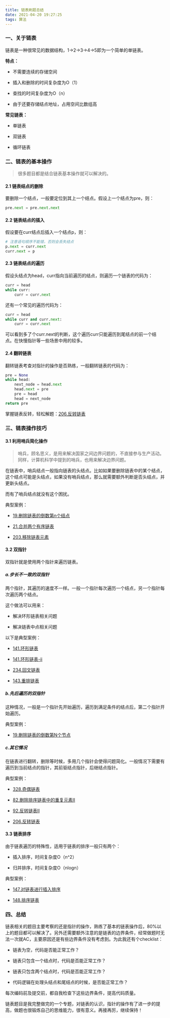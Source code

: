 ```yaml
---
title: 链表刷题总结
date: 2021-04-20 19:27:25
tags: 算法
---
```


### 一、关于链表

链表是一种很常见的数据结构，1->2->3->4->5即为一个简单的单链表。

**特点：**

- 不需要连续的存储空间

- 插入和删除的时间复杂度为O（1）

- 查找的时间复杂度为O（n）

- 由于还要存储结点地址，占用空间比数组高

**常见链表：**

- 单链表

- 双链表

- 循环链表



### 二、链表的基本操作

> 很多题目都是结合链表基本操作就可以解决的。

#### 2.1 链表结点的删除

要删除一个结点，一般要定位到其上一个结点。假设上一个结点为pre，则：

```python
pre.next = pre.next.next
```

#### 2.2 链表结点的插入

假设要在curr结点后插入一个结点p，则：

```python
# 注意语句顺序不能错，否则会丢失结点
p.next = curr.next
curr.next = p
```

#### 2.3 链表结点的遍历

假设头结点为head，curr指向当前遍历的结点，则遍历一个链表的代码为：

```python
curr = head
while curr:
​    curr = curr.next
```

还有一个常见的遍历代码为：

```python
curr = head
while curr and curr.next:
​    curr = curr.next
```

可以看到多了个curr.next的判断，这个遍历curr只能遍历到尾结点的前一个结点。在快慢指针等一些场景中用的较多。

#### 2.4 翻转链表

翻转链表考查对指针的操作是否熟练，一般翻转链表的代码为：

```python
pre = None
while head:
​    next_node = head.next
​    head.next = pre
​    pre = head
​    head = next_node
return pre
```

掌握链表反转，轻松解题：[206.反转链表](https://github.com/zcbiner/beat-algorithm/blob/master/leetcode/206.%E5%8F%8D%E8%BD%AC%E9%93%BE%E8%A1%A8/readme.md)

### 三、链表操作技巧

#### 3.1 利用哨兵简化操作

> 哨兵，顾名思义，是用来解决国家之间边界问题的，不直接参与生产活动。同样，计算机科学中提到的哨兵，也用来解决边界问题。

在链表中，哨兵结点一般指向链表的头结点。比如如果要删除链表中的某个结点，这个结点可能是头结点，如果没有哨兵结点，那么就需要额外判断是否头结点，并更新头结点。

而有了哨兵结点就没有这个困扰。

典型案例：

- [19.删除链表的倒数第n个结点](https://github.com/zcbiner/beat-algorithm/blob/master/leetcode/19.%E5%88%A0%E9%99%A4%E9%93%BE%E8%A1%A8%E7%9A%84%E5%80%92%E6%95%B0%E7%AC%ACn%E4%B8%AA%E7%BB%93%E7%82%B9/readme.md)

- [21.合并两个有序链表](https://github.com/zcbiner/beat-algorithm/blob/master/leetcode/21.%E5%90%88%E5%B9%B6%E4%B8%A4%E4%B8%AA%E6%9C%89%E5%BA%8F%E9%93%BE%E8%A1%A8/readme.md)

- [203.移除链表元素](https://github.com/zcbiner/beat-algorithm/blob/master/leetcode/203.%E7%A7%BB%E9%99%A4%E9%93%BE%E8%A1%A8%E5%85%83%E7%B4%A0/readme.md)



#### 3.2 双指针

双指针就是使用两个指针来遍历链表。

##### a.步长不一致的双指针

两个指针，其遍历的速度不一样。一般一个指针每次遍历一个结点，另一个指针每次遍历两个结点。

这个做法可以用来：

- 解决环形链表相关问题

- 解决链表中点相关问题

以下是典型案例：

- [141.环形链表](https://github.com/zcbiner/beat-algorithm/blob/master/leetcode/141.%E7%8E%AF%E5%BD%A2%E9%93%BE%E8%A1%A8/readme.md)

- [141.环形链表-ii](https://github.com/zcbiner/beat-algorithm/blob/master/leetcode/142.%E7%8E%AF%E5%BD%A2%E9%93%BE%E8%A1%A8-ii/readme.md)

- [234.回文链表](https://github.com/zcbiner/beat-algorithm/blob/master/leetcode/234.%E5%9B%9E%E6%96%87%E9%93%BE%E8%A1%A8/readme.md)

- [143.重排链表](https://github.com/zcbiner/beat-algorithm/blob/master/leetcode/143.%E9%87%8D%E6%8E%92%E9%93%BE%E8%A1%A8/readme.md)



##### b.先后遍历的双指针

这种情况，一般是一个指针先开始遍历，遍历到满足条件的结点后，第二个指针开始遍历。

典型案例：

- [19.删除链表的倒数第N个节点](https://github.com/zcbiner/beat-algorithm/blob/master/leetcode/19.%E5%88%A0%E9%99%A4%E9%93%BE%E8%A1%A8%E7%9A%84%E5%80%92%E6%95%B0%E7%AC%ACn%E4%B8%AA%E7%BB%93%E7%82%B9/readme.md)



##### c.其它情况

在链表进行翻转，删除等时候，多用几个指针会使得问题简化。一般情况下需要有遍历到当前结点的指针，其前驱结点指针，后继结点指针。

典型案例：

- [328.奇偶链表](https://github.com/zcbiner/beat-algorithm/blob/master/leetcode/328.%E5%A5%87%E5%81%B6%E9%93%BE%E8%A1%A8/readme.md)

- [82.删除排序链表中的重复元素II](https://github.com/zcbiner/beat-algorithm/blob/master/leetcode/82.%E5%88%A0%E9%99%A4%E6%8E%92%E5%BA%8F%E9%93%BE%E8%A1%A8%E4%B8%AD%E7%9A%84%E9%87%8D%E5%A4%8D%E5%85%83%E7%B4%A0II/readme.md)

- [92.反转链表II](https://github.com/zcbiner/beat-algorithm/blob/master/leetcode/92.%E5%8F%8D%E8%BD%AC%E9%93%BE%E8%A1%A8II/readme.md)

- [206.反转链表](https://github.com/zcbiner/beat-algorithm/blob/master/leetcode/206.%E5%8F%8D%E8%BD%AC%E9%93%BE%E8%A1%A8/readme.md)



#### 3.3 链表排序

由于链表遍历的特殊性，适用于链表的排序一般只有两个：

- 插入排序，时间复杂度O（n^2）

- 归并排序，时间复杂度O（nlogn）

典型案例：

- [147.对链表进行插入排序](https://github.com/zcbiner/beat-algorithm/blob/master/leetcode/147.%E5%AF%B9%E9%93%BE%E8%A1%A8%E8%BF%9B%E8%A1%8C%E6%8F%92%E5%85%A5%E6%8E%92%E5%BA%8F/readme.md)

- [148.排序链表](https://github.com/zcbiner/beat-algorithm/blob/master/leetcode/148.%E6%8E%92%E5%BA%8F%E9%93%BE%E8%A1%A8/readme.md)



### 四、总结

链表相关的题目主要考察的还是指针的操作，熟练了基本的链表操作后，80%以上的题目都可以解决了。另外还需要额外注意的是链表的边界条件，经常做题时无法一次就AC，主要原因还是有些边界条件没有考虑到。为此我还有个checklist：

- 链表为空，代码是否能正常工作？

- 链表只包含一个结点时，代码是否能正常工作？

- 链表只包含两个结点时，代码是否能正常工作？

- 代码逻辑在处理头结点和尾结点的时候，是否能正常工作？

每次编码前及提交前，都自我检查下这些边界条件，提高代码质量。



链表题目是我完整做完的一个专题，对链表的认识，指针的操作有了进一步的提高，做题也很锻炼自己的思维能力，很有意义。再接再厉，继续保持！